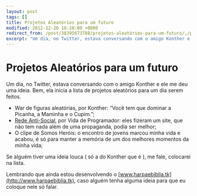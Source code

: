 ```yaml
---
layout: post
tags: []
title: Projetos Aleatórios para um futuro
modified: 2012-12-20 18:28:00 +0000
redirect_from: /post/38395673788/projetos-aleatórios-para-um-futuro/,/post/38395673788/
excerpt: "Um dia, no Twitter, estava conversando com o amigo Konther e ele me deu uma ideia. Bem, ela inicia a lista de projetos aleatórios para um dia serem feitos."
---
```


Projetos Aleatórios para um futuro
==================================

Um dia, no Twitter, estava conversando com o amigo Konther e ele me deu
uma ideia. Bem, ela inicia a lista de projetos aleatórios para um dia
serem feitos.

-   War de figuras aleatórias, por Konther: “Você tem que dominar a
    Picanha, a Maminha e o Cupim.”;
-   [Rede
    Anti-Social](http://www.theantisocialnetwork.tk "A rede antissocial"),
    por Vida de Programador: eles fizeram um site, que não tem nada além
    de uma propaganda, podia ser melhor;
-   O clipe de Somos Heróis: o encontro de jovens marcou minha vida e
    acabou, é só para manter a memória de um dos melhores momentos da
    minha vida;

Se alguém tiver uma ideia louca ( só a do Konther que é ), me fale,
colocarei na lista.

Lembrando que ainda estou desenvolvendo o
[www.harpaebiblia.tk](http://www.harpaebiblia.tk), caso alguém tenha
alguma ideia para que eu coloque nele só falar.

